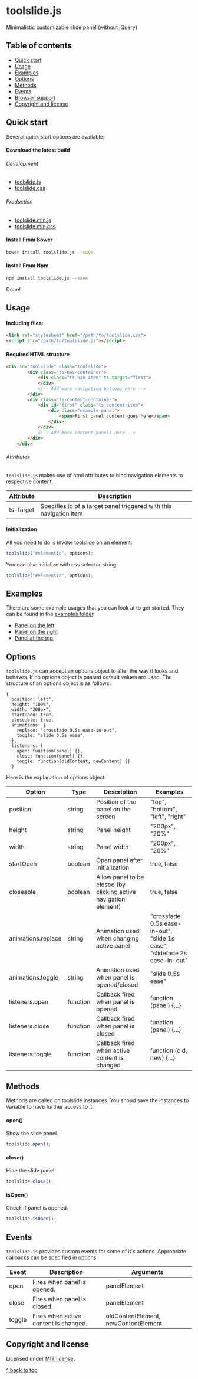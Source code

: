 # toolslide.js
Minimalistic customizable slide panel (without jQuery)

## Table of contents

- [Quick start](#quick-start)
- [Usage](#usage)
- [Examples](#examples)
- [Options](#options)
- [Methods](#methods)
- [Events](#events)
- [Browser support](#browser-support)
- [Copyright and license](#copyright-and-license)

## Quick start
Several quick start options are available:
#### Download the latest build

###### Development
 * [toolslide.js](https://raw.githubusercontent.com/karenpommeroy/toolslide.js/master/dist/js/toolslide.js)
 * [toolslide.css](https://raw.githubusercontent.com/karenpommeroy/toolslide.js/master/dist/css/toolslide.css)

###### Production
 * [toolslide.min.js](https://raw.githubusercontent.com/karenpommeroy/toolslide.js/master/dist/js/toolslide.min.js)
 * [toolslide.min.css](https://raw.githubusercontent.com/karenpommeroy/toolslide.js/master/dist/css/toolslide.min.css)

#### Install From Bower
```sh
bower install toolslide.js --save
```

#### Install From Npm
```sh
npm install toolslide.js --save
```

Done!

## Usage
#### Including files:

```html
<link rel="stylesheet" href="/path/to/toolslide.css">
<script src="/path/to/toolslide.js"></script>
```

#### Required HTML structure

```html
<div id="toolslide" class="toolslide">
		<div class="ts-nav-container">
			<div class="ts-nav-item" ts-target="first">
			</div>
			<!-- Add more navigation buttons here -->
		</div>
		<div class="ts-content-container">
			<div id="first" class="ts-content-item">
				<div class="example-panel">
					<span>First panel content goes here</span>
				</div>
			</div>
			<!-- Add more content panels here -->
		</div>
	</div>
```


###### Attributes

`toolslide.js` makes use of html attributes to bind navigation elements to respective content.


Attribute   | Description                           |
----------- | ------------------------------------- |
ts-target   | Specifies id of a target panel triggered with this navigation item


#### Initialization
All you need to do is invoke toolslide on an element:
```javascript
toolslide("#elementId", options);
```
You can also initialize with css selector string:

```javascript
toolslide("#elementId", options);
```

## Examples
There are some example usages that you can look at to get started. They can be found in the [examples folder](https://github.com/karenpommeroy/toolslide.js/tree/master/examples).

 * [Panel on the left](https://rawgit.com/karenpommeroy/toolslide.js/master/examples/example-left.html)
 * [Panel on the right](https://rawgit.com/karenpommeroy/toolslide.js/master/examples/example-right.html)
 * [Panel at the top](https://rawgit.com/karenpommeroy/toolslide.js/master/examples/example-top.html)

## Options
`toolslide.js` can accept an options object to alter the way it looks and behaves.
If no options object is passed default values are used.
The structure of an options object is as follows:

```
{
  position: left",
  height: "100%",
  width: "300px",
  startOpen: true,
  closeable: true,
  animations: {
    replace: "crossfade 0.5s ease-in-out",
    toggle: "slide 0.5s ease",
  },
  listeners: {
    open: function(panel) {},
    close: function(panel) {},
    toggle: function(oldContent, newContent) {}
  }
```

Here is the explanation of options object:

Option     | Type    | Description                         | Examples
-----------| ------- | ----------------------------------- | -----------
position   | string  | Position of the panel on the screen | "top", "bottom", "left", "right"
height     | string  | Panel height                        | "200px", "20%"
width      | string  | Panel width                         | "200px", "20%"
startOpen  | boolean | Open panel after initialization     | true, false
closeable  | boolean | Allow panel to be closed (by clicking active navigation element)           | true, false
animations.replace   | string  | Animation used when changing active panel | "crossfade 0.5s ease-in-out", "slide 1s ease", "slidefade 2s ease-in-out"
animations.toggle   | string  | Animation used when panel is opened/closed | "slide 0.5s ease"
listeners.open | function | Callback fired when panel is opened | function (panel) {...}
listeners.close | function | Callback fired when panel is closed | function (panel) {...}
listeners.toggle | function | Callback fired when active content is changed | function (old, new) {...}

## Methods
Methods are called on toolslide instances.
You shoud save the instances to variable to have further access to it.


#### open()
Show the slide panel.
```javascript
toolslide.open();
```

#### close()
Hide the slide panel.
```javascript
toolslide.close();
```

#### isOpen()
Check if panel is opened.
```javascript
toolslide.isOpen();
```


## Events
`toolslide.js` provides custom events for some of it's actions. Appropriate callbacks can be specified in options. 


Event   | Description                           | Arguments
------- | ------------------------------------- | ------------------ |
open    | Fires when panel is opened.           | panelElement
close   | Fires when panel is closed.           | panelElement
toggle  | Fires when active content is changed. | oldContentElement, newContentElement



## Copyright and license

Licensed under [MIT license](LICENSE).

[^ back to top](#table-of-contents)
